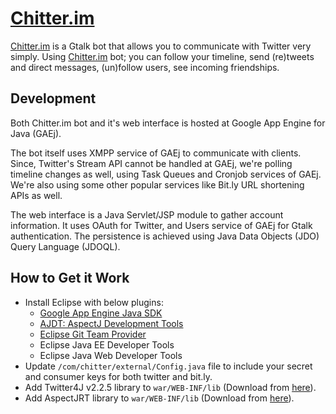 # [Chitter.im](http://chitter.im)

[Chitter.im](http://chitter.im) is a Gtalk bot that allows you to communicate with Twitter very simply. Using [Chitter.im](http://chitter.im) bot; you can follow your timeline, send (re)tweets and direct messages, (un)follow users, see incoming friendships.

## Development

Both Chitter.im bot and it's web interface is hosted at Google App Engine for Java (GAEj).

The bot itself uses XMPP service of GAEj to communicate with clients. Since, Twitter's Stream API cannot be handled at GAEj, we're polling timeline changes as well, using Task Queues and Cronjob services of GAEj. We're also using some other popular services like Bit.ly URL shortening APIs as well.

The web interface is a Java Servlet/JSP module to gather account information. It uses OAuth for Twitter, and Users service of GAEj for Gtalk authentication. The persistence is achieved using Java Data Objects (JDO) Query Language (JDOQL).

## How to Get it Work

- Install Eclipse with below plugins:
  - [Google App Engine Java SDK](https://developers.google.com/appengine/docs/java/tools/eclipse)
  - [AJDT: AspectJ Development Tools](http://www.eclipse.org/ajdt/downloads/)
  - [Eclipse Git Team Provider](http://www.eclipse.org/egit/download/)
  - Eclipse Java EE Developer Tools
  - Eclipse Java Web Developer Tools
- Update `/com/chitter/external/Config.java` file to include your secret and consumer keys for both twitter and bit.ly. 
- Add Twitter4J v2.2.5 library to `war/WEB-INF/lib` (Download from [here](http://twitter4j.org/archive/twitter4j-2.2.5.zip)).
- Add AspectJRT library to `war/WEB-INF/lib` (Download from [here](http://www.eclipse.org/downloads/download.php?file=/tools/aspectj/aspectj-1.7.3.jar)).
